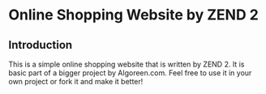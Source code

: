 Online Shopping Website by ZEND 2
======================
Introduction
------------
This is a simple online shopping website that is written by ZEND 2.
It is basic part of a bigger project by Algoreen.com.
Feel free to use it in your own project or fork it and make it better!



